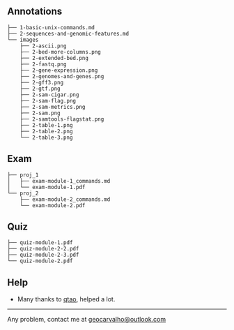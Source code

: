 ## Annotations
```
├── 1-basic-unix-commands.md
├── 2-sequences-and-genomic-features.md
└── images
    ├── 2-ascii.png
    ├── 2-bed-more-columns.png
    ├── 2-extended-bed.png
    ├── 2-fastq.png
    ├── 2-gene-expression.png
    ├── 2-genomes-and-genes.png
    ├── 2-gff3.png
    ├── 2-gtf.png
    ├── 2-sam-cigar.png
    ├── 2-sam-flag.png
    ├── 2-sam-metrics.png
    ├── 2-sam.png
    ├── 2-samtools-flagstat.png
    ├── 2-table-1.png
    ├── 2-table-2.png
    └── 2-table-3.png
```

## Exam
```
├── proj_1
│   ├── exam-module-1_commands.md 
│   └── exam-module-1.pdf
└── proj_2
    ├── exam-module-2_commands.md
    └── exam-module-2.pdf
```

## Quiz
```
├── quiz-module-1.pdf
├── quiz-module-2-2.pdf
├── quiz-module-2-3.pdf
└── quiz-module-2.pdf
```

## Help

* Many thanks to [qtao](https://github.com/qtao/Genomic-Data-Science), helped a lot.
---
Any problem, contact me at geocarvalho@outlook.com

